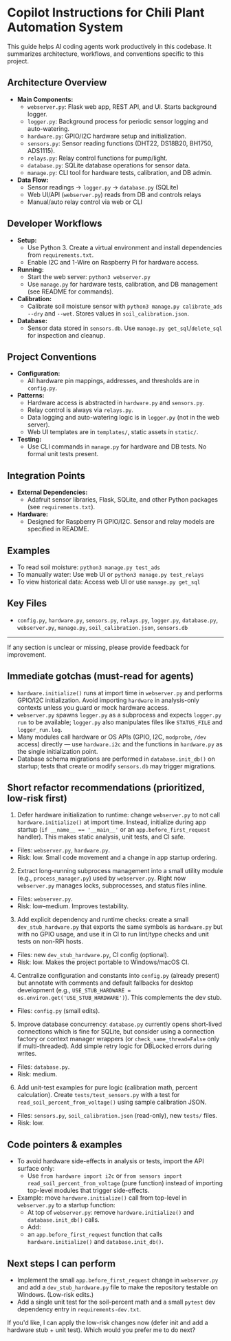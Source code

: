 # Copilot Instructions for Chili Plant Automation System

This guide helps AI coding agents work productively in this codebase. It summarizes architecture, workflows, and conventions specific to this project.

## Architecture Overview
- **Main Components:**
  - `webserver.py`: Flask web app, REST API, and UI. Starts background logger.
  - `logger.py`: Background process for periodic sensor logging and auto-watering.
  - `hardware.py`: GPIO/I2C hardware setup and initialization.
  - `sensors.py`: Sensor reading functions (DHT22, DS18B20, BH1750, ADS1115).
  - `relays.py`: Relay control functions for pump/light.
  - `database.py`: SQLite database operations for sensor data.
  - `manage.py`: CLI tool for hardware tests, calibration, and DB admin.
- **Data Flow:**
  - Sensor readings → `logger.py` → `database.py` (SQLite)
  - Web UI/API (`webserver.py`) reads from DB and controls relays
  - Manual/auto relay control via web or CLI

## Developer Workflows
- **Setup:**
  - Use Python 3. Create a virtual environment and install dependencies from `requirements.txt`.
  - Enable I2C and 1-Wire on Raspberry Pi for hardware access.
- **Running:**
  - Start the web server: `python3 webserver.py`
  - Use `manage.py` for hardware tests, calibration, and DB management (see README for commands).
- **Calibration:**
  - Calibrate soil moisture sensor with `python3 manage.py calibrate_ads --dry` and `--wet`. Stores values in `soil_calibration.json`.
- **Database:**
  - Sensor data stored in `sensors.db`. Use `manage.py get_sql`/`delete_sql` for inspection and cleanup.

## Project Conventions
- **Configuration:**
  - All hardware pin mappings, addresses, and thresholds are in `config.py`.
- **Patterns:**
  - Hardware access is abstracted in `hardware.py` and `sensors.py`.
  - Relay control is always via `relays.py`.
  - Data logging and auto-watering logic is in `logger.py` (not in the web server).
  - Web UI templates are in `templates/`, static assets in `static/`.
- **Testing:**
  - Use CLI commands in `manage.py` for hardware and DB tests. No formal unit tests present.

## Integration Points
- **External Dependencies:**
  - Adafruit sensor libraries, Flask, SQLite, and other Python packages (see `requirements.txt`).
- **Hardware:**
  - Designed for Raspberry Pi GPIO/I2C. Sensor and relay models are specified in README.

## Examples
- To read soil moisture: `python3 manage.py test_ads`
- To manually water: Use web UI or `python3 manage.py test_relays`
- To view historical data: Access web UI or use `manage.py get_sql`

## Key Files
- `config.py`, `hardware.py`, `sensors.py`, `relays.py`, `logger.py`, `database.py`, `webserver.py`, `manage.py`, `soil_calibration.json`, `sensors.db`

---
If any section is unclear or missing, please provide feedback for improvement.

## Immediate gotchas (must-read for agents)
- `hardware.initialize()` runs at import time in `webserver.py` and performs GPIO/I2C initialization. Avoid importing `hardware` in analysis-only contexts unless you guard or mock hardware access.
- `webserver.py` spawns `logger.py` as a subprocess and expects `logger.py run` to be available; `logger.py` also manipulates files like `STATUS_FILE` and `logger_run.log`.
- Many modules call hardware or OS APIs (GPIO, I2C, `modprobe`, `/dev` access) directly — use `hardware.i2c` and the functions in `hardware.py` as the single initialization point.
- Database schema migrations are performed in `database.init_db()` on startup; tests that create or modify `sensors.db` may trigger migrations.

## Short refactor recommendations (prioritized, low-risk first)
1. Defer hardware initialization to runtime: change `webserver.py` to not call `hardware.initialize()` at import time. Instead, initialize during app startup (`if __name__ == '__main__'` or an `app.before_first_request` handler). This makes static analysis, unit tests, and CI safe.
  - Files: `webserver.py`, `hardware.py`.
  - Risk: low. Small code movement and a change in app startup ordering.

2. Extract long-running subprocess management into a small utility module (e.g., `process_manager.py`) used by `webserver.py`. Right now `webserver.py` manages locks, subprocesses, and status files inline.
  - Files: `webserver.py`.
  - Risk: low–medium. Improves testability.

3. Add explicit dependency and runtime checks: create a small `dev_stub_hardware.py` that exports the same symbols as `hardware.py` but with no GPIO usage, and use it in CI to run lint/type checks and unit tests on non-RPi hosts.
  - Files: new `dev_stub_hardware.py`, CI config (optional).
  - Risk: low. Makes the project portable to Windows/macOS CI.

4. Centralize configuration and constants into `config.py` (already present) but annotate with comments and default fallbacks for desktop development (e.g., `USE_STUB_HARDWARE = os.environ.get('USE_STUB_HARDWARE')`). This complements the dev stub.
  - Files: `config.py` (small edits).

5. Improve database concurrency: `database.py` currently opens short-lived connections which is fine for SQLite, but consider using a connection factory or context manager wrappers (or `check_same_thread=False` only if multi-threaded). Add simple retry logic for DBLocked errors during writes.
  - Files: `database.py`.
  - Risk: medium.

6. Add unit-test examples for pure logic (calibration math, percent calculation). Create `tests/test_sensors.py` with a test for `read_soil_percent_from_voltage()` using sample calibration JSON.
  - Files: `sensors.py`, `soil_calibration.json` (read-only), new `tests/` files.
  - Risk: low.

## Code pointers & examples
- To avoid hardware side-effects in analysis or tests, import the API surface only:
  - Use `from hardware import i2c` or `from sensors import read_soil_percent_from_voltage` (pure function) instead of importing top-level modules that trigger side-effects.
- Example: move `hardware.initialize()` call from top-level in `webserver.py` to a startup function:
  - At top of `webserver.py`: remove `hardware.initialize()` and `database.init_db()` calls.
  - Add:
   - an `app.before_first_request` function that calls `hardware.initialize()` and `database.init_db()`.

## Next steps I can perform
- Implement the small `app.before_first_request` change in `webserver.py` and add a `dev_stub_hardware.py` file to make the repository testable on Windows. (Low-risk edits.)
- Add a single unit test for the soil-percent math and a small `pytest` dev dependency entry in `requirements-dev.txt`.

If you'd like, I can apply the low-risk changes now (defer init and add a hardware stub + unit test). Which would you prefer me to do next?